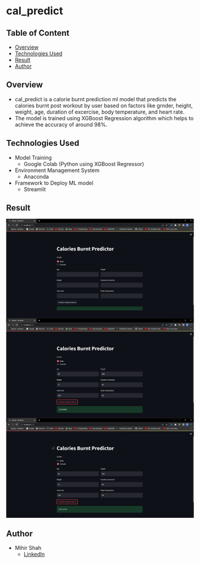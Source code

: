 # cal_predict
## Table of Content
* [Overview](https://github.com/ms070902/cal_predict/tree/main#overview)
* [Technologies Used](https://github.com/ms070902/cal_predict/tree/main#technologies-used)
* [Result](https://github.com/ms070902/cal_predict/tree/main#result)
* [Author](https://github.com/ms070902/cal_predict/tree/main#author)
## Overview
* cal_predict is a calorie burnt prediction ml model that predicts the calories burnt post workout by user based on factors like grnder, height, weight, age,
  duration of excercise, body temperature, and heart rate.
* The model is trained using XGBoost Regression algorithm which helps to achieve the accuracy of around 98%.

## Technologies Used
* Model Training
  * Google Colab (Python using XGBoost Regressor)
* Environment Management System
  * Anaconda
* Framework to Deploy ML model
  * Streamlit

## Result
<img src="./demo/home_page.png" align="center"></img>
<img src="./demo/result.png" align="center"></img>
<img src="./demo/res.png" align="center"></img>

## Author
* Mihir Shah
   * [LinkedIn](https://www.linkedin.com/in/ms070902/)
